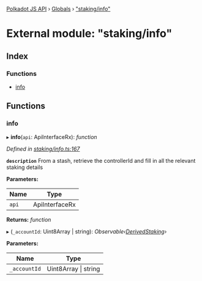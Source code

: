 [Polkadot JS API](../README.md) › [Globals](../globals.md) › ["staking/info"](_staking_info_.md)

# External module: "staking/info"

## Index

### Functions

* [info](_staking_info_.md#info)

## Functions

###  info

▸ **info**(`api`: ApiInterfaceRx): *function*

*Defined in [staking/info.ts:167](https://github.com/polkadot-js/api/blob/9086592252/packages/api-derive/src/staking/info.ts#L167)*

**`description`** From a stash, retrieve the controllerId and fill in all the relevant staking details

**Parameters:**

Name | Type |
------ | ------ |
`api` | ApiInterfaceRx |

**Returns:** *function*

▸ (`_accountId`: Uint8Array | string): *Observable‹[DerivedStaking](../interfaces/_types_.derivedstaking.md)›*

**Parameters:**

Name | Type |
------ | ------ |
`_accountId` | Uint8Array &#124; string |

